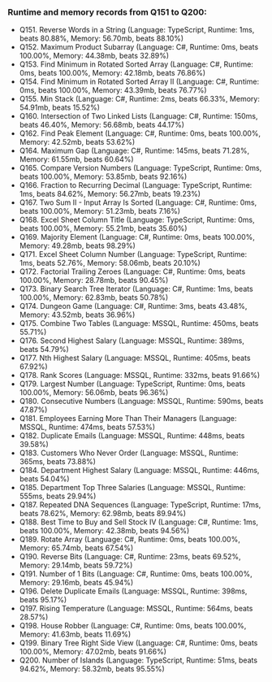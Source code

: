 ### Runtime and memory records from Q151 to Q200:
- Q151. Reverse Words in a String (Language: TypeScript, Runtime: 1ms, beats 80.88%, Memory: 56.70mb, beats 88.10%)
- Q152. Maximum Product Subarray (Language: C#, Runtime: 0ms, beats 100.00%, Memory: 44.38mb, beats 32.89%)
- Q153. Find Minimum in Rotated Sorted Array (Language: C#, Runtime: 0ms, beats 100.00%, Memory: 42.18mb, beats 76.86%)
- Q154. Find Minimum in Rotated Sorted Array II (Language: C#, Runtime: 0ms, beats 100.00%, Memory: 43.39mb, beats 76.77%)
- Q155. Min Stack (Language: C#, Runtime: 2ms, beats 66.33%, Memory: 54.91mb, beats 15.52%)
- Q160. Intersection of Two Linked Lists (Language: C#, Runtime: 150ms, beats 46.40%, Memory: 56.68mb, beats 44.17%)
- Q162. Find Peak Element (Language: C#, Runtime: 0ms, beats 100.00%, Memory: 42.52mb, beats 53.62%)
- Q164. Maximum Gap (Language: C#, Runtime: 145ms, beats 71.28%, Memory: 61.55mb, beats 60.64%)
- Q165. Compare Version Numbers (Language: TypeScript, Runtime: 0ms, beats 100.00%, Memory: 53.85mb, beats 92.16%)
- Q166. Fraction to Recurring Decimal (Language: TypeScript, Runtime: 1ms, beats 84.62%, Memory: 56.27mb, beats 19.23%)
- Q167. Two Sum II - Input Array Is Sorted (Language: C#, Runtime: 0ms, beats 100.00%, Memory: 51.23mb, beats 7.16%)
- Q168. Excel Sheet Column Title (Language: TypeScript, Runtime: 0ms, beats 100.00%, Memory: 55.21mb, beats 35.60%)
- Q169. Majority Element (Language: C#, Runtime: 0ms, beats 100.00%, Memory: 49.28mb, beats 98.29%)
- Q171. Excel Sheet Column Number (Language: TypeScript, Runtime: 1ms, beats 52.76%, Memory: 58.06mb, beats 20.10%)
- Q172. Factorial Trailing Zeroes (Language: C#, Runtime: 0ms, beats 100.00%, Memory: 28.78mb, beats 90.45%)
- Q173. Binary Search Tree Iterator (Language: C#, Runtime: 1ms, beats 100.00%, Memory: 62.83mb, beats 50.78%)
- Q174. Dungeon Game (Language: C#, Runtime: 3ms, beats 43.48%, Memory: 43.52mb, beats 36.96%)
- Q175. Combine Two Tables (Language: MSSQL, Runtime: 450ms, beats 55.71%)
- Q176. Second Highest Salary (Language: MSSQL, Runtime: 389ms, beats 54.79%)
- Q177. Nth Highest Salary (Language: MSSQL, Runtime: 405ms, beats 67.92%)
- Q178. Rank Scores (Language: MSSQL, Runtime: 332ms, beats 91.66%)
- Q179. Largest Number (Language: TypeScript, Runtime: 0ms, beats 100.00%, Memory: 56.06mb, beats 96.36%)
- Q180. Consecutive Numbers (Language: MSSQL, Runtime: 590ms, beats 47.87%)
- Q181. Employees Earning More Than Their Managers (Language: MSSQL, Runtime: 474ms, beats 57.53%)
- Q182. Duplicate Emails (Language: MSSQL, Runtime: 448ms, beats 39.58%)
- Q183. Customers Who Never Order (Language: MSSQL, Runtime: 365ms, beats 73.88%)
- Q184. Department Highest Salary (Language: MSSQL, Runtime: 446ms, beats 54.04%)
- Q185. Department Top Three Salaries (Language: MSSQL, Runtime: 555ms, beats 29.94%)
- Q187. Repeated DNA Sequences (Language: TypeScript, Runtime: 17ms, beats 78.62%, Memory: 62.98mb, beats 89.94%)
- Q188. Best Time to Buy and Sell Stock IV (Language: C#, Runtime: 1ms, beats 100.00%, Memory: 42.38mb, beats 94.56%)
- Q189. Rotate Array (Language: C#, Runtime: 0ms, beats 100.00%, Memory: 65.74mb, beats 67.54%)
- Q190. Reverse Bits (Language: C#, Runtime: 23ms, beats 69.52%, Memory: 29.14mb, beats 59.72%)
- Q191. Number of 1 Bits (Language: C#, Runtime: 0ms, beats 100.00%, Memory: 29.16mb, beats 45.94%)
- Q196. Delete Duplicate Emails (Language: MSSQL, Runtime: 398ms, beats 95.17%)
- Q197. Rising Temperature (Language: MSSQL, Runtime: 564ms, beats 28.57%)
- Q198. House Robber (Language: C#, Runtime: 0ms, beats 100.00%, Memory: 41.63mb, beats 11.69%)
- Q199. Binary Tree Right Side View (Language: C#, Runtime: 0ms, beats 100.00%, Memory: 47.02mb, beats 91.66%)
- Q200. Number of Islands (Language: TypeScript, Runtime: 51ms, beats 94.62%, Memory: 58.32mb, beats 95.55%)